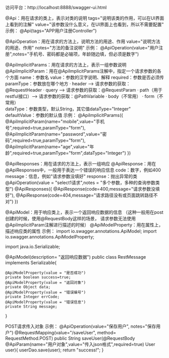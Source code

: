 访问平台：http://localhost:8888/swagger-ui.html

@Api：用在请求的类上，表示对类的说明
    tags="说明该类的作用，可以在UI界面上看到的注解"
    value="该参数没什么意义，在UI界面上也看到，所以不需要配置"
示例：
@Api(tags="APP用户注册Controller")

@ApiOperation：用在请求的方法上，说明方法的用途、作用
    value="说明方法的用途、作用"
    notes="方法的备注说明"
示例：
@ApiOperation(value="用户注册",notes="手机号、密码都是必输项，年龄随边填，但必须是数字")

@ApiImplicitParams：用在请求的方法上，表示一组参数说明
    @ApiImplicitParam：用在@ApiImplicitParams注解中，指定一个请求参数的各个方面
        name：参数名
        value：参数的汉字说明、解释
        required：参数是否必须传
        paramType：参数放在哪个地方
            · header --> 请求参数的获取：@RequestHeader
            · query --> 请求参数的获取：@RequestParam
            · path（用于restful接口）--> 请求参数的获取：@PathVariable
            · body（不常用）
            · form（不常用）    
        dataType：参数类型，默认String，其它值dataType="Integer"       
        defaultValue：参数的默认值
示例：
@ApiImplicitParams({
    @ApiImplicitParam(name="mobile",value="手机号",required=true,paramType="form"),
    @ApiImplicitParam(name="password",value="密码",required=true,paramType="form"),
    @ApiImplicitParam(name="age",value="年龄",required=true,paramType="form",dataType="Integer")
})

@ApiResponses：用在请求的方法上，表示一组响应
    @ApiResponse：用在@ApiResponses中，一般用于表达一个错误的响应信息
        code：数字，例如400
        message：信息，例如"请求参数没填好"
        response：抛出异常的类
@ApiOperation(value = "select1请求",notes = "多个参数，多种的查询参数类型")
@ApiResponses({
    @ApiResponse(code=400,message="请求参数没填好"),
    @ApiResponse(code=404,message="请求路径没有或页面跳转路径不对")
})

@ApiModel：用于响应类上，表示一个返回响应数据的信息
            （这种一般用在post创建的时候，使用@RequestBody这样的场景，
            请求参数无法使用@ApiImplicitParam注解进行描述的时候）
    @ApiModelProperty：用在属性上，描述响应类的属性
示例：
import io.swagger.annotations.ApiModel;
import io.swagger.annotations.ApiModelProperty;

import java.io.Serializable;

@ApiModel(description= "返回响应数据")
public class RestMessage implements Serializable{

    @ApiModelProperty(value = "是否成功")
    private boolean success=true;
    @ApiModelProperty(value = "返回对象")
    private Object data;
    @ApiModelProperty(value = "错误编号")
    private Integer errCode;
    @ApiModelProperty(value = "错误信息")
    private String message;

    
}



POST请求传入对象 
示例：
   @ApiOperation(value="保存用户", notes="保存用户")
    @RequestMapping(value="/saveUser", method= RequestMethod.POST)
    public String saveUser(@RequestBody @ApiParam(name="用户对象",value="传入json格式",required=true) User user){
        userDao.save(user);
        return "success!";
    }
